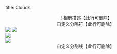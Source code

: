 title: Clouds

<center>！相册描述【此行可删除】</center>
<center>自定义分隔符【此行可删除】</center>
<div class="gallery-page">
	<div class="img-list">
		<div class="img-column">
			<a href="img/【！图片名1】.jpg" target="_Blank"><img src="img/s/【！缩略图文件名1】.jpg"></a>
			<a href="img/【！图片名2】.jpg" target="_Blank"><img src="img/s/【！缩略图文件名2】.jpg"></a>
		</div>
		<div class="img-column">
			<a href="img/sample.jpg" target="_Blank"><img src="img/s/sample.jpg"></a>
		</div>
		<div class="img-column">
			<a href="img/sample.jpg" target="_Blank"><img src="img/s/sample.jpg"></a>
	</div>
</div>
<center>自定义分割线【此行可删除】</center>

